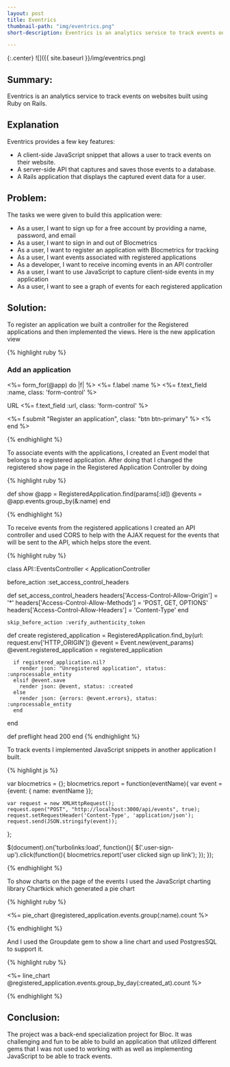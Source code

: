 ```yaml
---
layout: post
title: Eventrics
thumbnail-path: "img/eventrics.png"
short-description: Eventrics is an analytics service to track events on websites.

---
```


{:.center}
![]({{ site.baseurl }}/img/eventrics.png)

## Summary:

Eventrics is an analytics service to track events on websites built using Ruby on Rails.

## Explanation

Eventrics provides a few key features:

* A client-side JavaScript snippet that allows a user to track events on their website.
* A server-side API that captures and saves those events to a database.
* A Rails application that displays the captured event data for a user.


## Problem:

The tasks we were given to build this application were:

* As a user, I want to sign up for a free account by providing a name, password, and email
* As a user, I want to sign in and out of Blocmetrics
* As a user, I want to register an application with Blocmetrics for tracking
* As a user, I want events associated with registered applications
* As a developer, I want to receive incoming events in an API controller
* As a user, I want to use JavaScript to capture client-side events in my application
* As a user, I want to see a graph of events for each registered application

## Solution:

To register an application we built a controller for the Registered applications and then implemented the views. Here is the new application view

{% highlight ruby %}

<h3>Add an application</h3>
<%= form_for(@app) do |f| %>
  <%= f.label :name %>
  <%= f.text_field :name, class: 'form-control' %>

  <label for="registered_application_URL">URL</label>
  <%= f.text_field :url, class: 'form-control' %>

  <%= f.submit "Register an application", class: "btn btn-primary" %>
<% end %>

{% endhighlight %}

To associate events with the applications, I created an Event model that belongs to a registered application. After doing that I changed the registered show page in the Registered Application Controller by doing

{% highlight ruby %}

def show
      @app = RegisteredApplication.find(params[:id])
      @events = @app.events.group_by(&:name)
end

{% endhighlight %}

To receive events from the registered applications I created an API controller and used CORS to help with the AJAX request for the events that will be sent to the API, which helps store the event.

{% highlight ruby %}

class API::EventsController < ApplicationController

   before_action :set_access_control_headers

   def set_access_control_headers
     headers['Access-Control-Allow-Origin'] = '*'
     headers['Access-Control-Allow-Methods'] = 'POST, GET, OPTIONS'
     headers['Access-Control-Allow-Headers'] = 'Content-Type'
   end

    skip_before_action :verify_authenticity_token

   def create
     registered_application = RegisteredApplication.find_by(url: request.env['HTTP_ORIGIN'])
     @event = Event.new(event_params)
     @event.registered_application = registered_application

      if registered_application.nil?
        render json: "Unregistered application", status: :unprocessable_entity
      elsif @event.save
        render json: @event, status: :created
      else
        render json: {errors: @event.errors}, status: :unprocessable_entity
      end
   end

   def preflight
    head 200
  end
{% endhighlight %}

To track events I implemented JavaScript snippets in another application I built.

{% highlight js %}

var blocmetrics = {};
  blocmetrics.report = function(eventName){
    var event = {event: { name: eventName }};

    var request = new XMLHttpRequest();
    request.open("POST", "http://localhost:3000/api/events", true);
    request.setRequestHeader('Content-Type', 'application/json');
    request.send(JSON.stringify(event));
  };

$(document).on('turbolinks:load', function(){
  $('.user-sign-up').click(function(){
    blocmetrics.report('user clicked sign up link');
  });
});

{% endhighlight %}

To show charts on the page of the events I used the JavaScript charting library Chartkick which generated a pie chart

{% highlight ruby %}

<%= pie_chart @registered_application.events.group(:name).count %>

{% endhighlight %}

And I used the Groupdate gem to show a line chart and used PostgresSQL to support it.

{% highlight ruby %}

<%= line_chart @registered_application.events.group_by_day(:created_at).count %>

{% endhighlight %}

## Conclusion:

The project was a back-end specialization project for Bloc. It was challenging and fun to be able to build an application that utilized different gems that I was not used to working with as well as implementing JavaScript to be able to track events.
